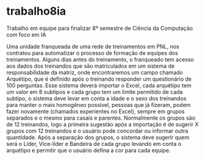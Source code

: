 # trabalho8ia
Trabalho em equipe para finalizar 8º semestre de Ciência da Computação com foco em IA

Uma unidade franqueada de uma rede de treinamentos em PNL, nos contratou para automatizar o processo de formação de equipes dos treinamentos.
Alguns dias antes do treinamento, o franqueado tem acesso aos dados dos treinandos que são matriculados em um sistema de responsabilidade da matriz, onde encontraremos um campo chamado Arquétipo, que é definido após o treinando responder um questionário de 100 perguntas.
Esse sistema deverá importar o Excel, cada arquétipo tem um valor em 8 subtipos e cada grupo tem um limite permitido de cada subtipo, o sistema deve levar em conta a idade e o sexo dos treinandos para manter o mais homogêneo possível, pessoas que já fizeram, podem fazer novamente (chamados experientes no Excel), sempre em grupos separados e o mesmo para casais e parentes.
Normalmente os grupos são de 12 treinandos, logo a primeira sugestão após a importação é de sugerir X grupos com 12 treinandos e o usuário pode concordar ou informar outra quantidade.
Após a separação dos grupos, o sistema deve sugerir quem será o Líder, Vice-líder e Bandeira de cada grupo levando em conta o arquétipo e permitir que o usuário defina a cor para cada equipe.
